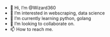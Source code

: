 - 👋 Hi, I’m @Wizard360
- 👀 I’m interested in webscraping, data science
- 🌱 I’m currently learning python, golang
- 💞️ I’m looking to collaborate on.
- 📫 How to reach me.

<!---
Wizard360/Wizard360 is a ✨ special ✨ repository because its `README.md` (this file) appears on your GitHub profile.
You can click the Preview link to take a look at your changes.
--->

